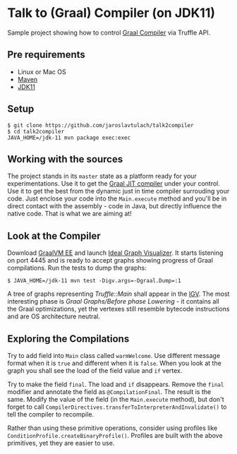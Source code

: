 # Talk to (Graal) Compiler (on JDK11)

Sample project showing how to control [Graal Compiler](http://graalvm.org)
via Truffle API.

## Pre requirements

- Linux or Mac OS
- [Maven](https://maven.apache.org)
- [JDK11](https://jdk.java.net/11/)

## Setup

```
$ git clone https://github.com/jaroslavtulach/talk2compiler
$ cd talk2compiler
JAVA_HOME=/jdk-11 mvn package exec:exec
```

## Working with the sources

The project stands in its `master` state as a platform 
ready for your experimentations. Use it to get the
[Graal JIT compiler](http://graalvm.org)
under your control. Use it to get the best from the dynamic just in time
compiler surrouding your code. Just enclose your code into the 
`Main.execute` method and you'll be in direct contact with the assembly -
code in Java, but directly influence the native code. That is what 
we are aiming at!

## Look at the Compiler

Download [GraalVM EE](http://graalvm.org) and launch
[Ideal Graph Visualizer](https://www.graalvm.org/docs/graalvm-as-a-platform/implement-language/#igv).
It starts listening on port 4445 and is ready to accept graphs showing
progress of Graal compilations. Run the tests to dump the graphs:
```
$ JAVA_HOME=/jdk-11 mvn test -Digv.args=-Dgraal.Dump=:1
```
A tree of graphs representing *Truffle::Main* shall appear in the
[IGV](https://www.graalvm.org/docs/graalvm-as-a-platform/implement-language/#igv).
The most interesting phase is *Graal Graphs/Before phase Lowering* - it
contains all the Graal optimizations, yet the vertexes still resemble bytecode
instructions and are OS architecture neutral.

## Exploring the Compilations

Try to add field into `Main` class called `warmWelcome`. Use different message
format when it is `true` and different when it is `false`. When you look at
the graph you shall see the load of the field value and `if` vertex.

Try to make the field `final`. The load and `if` disappears. Remove the `final`
modifier and annotate the field as `@CompilationFinal`. The result is the same.
Modify the value of the field (in the `Main.execute` method), but don't forget
to call `CompilerDirectives.transferToInterpreterAndInvalidate()` to tell the
compiler to recompile.

Rather than using these primitive operations, consider using profiles like
`ConditionProfile.createBinaryProfile()`. Profiles are built with the above
primitives, yet they are easier to use.
